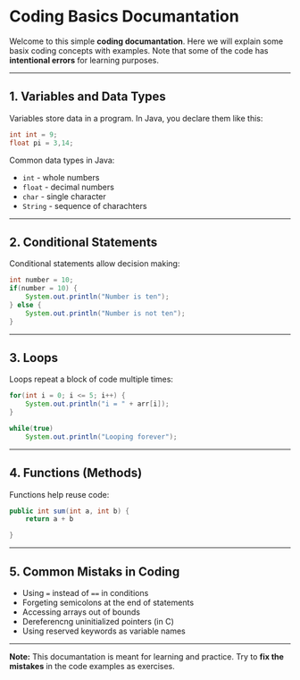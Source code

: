 # Coding Basics Documantation

Welcome to this simple **coding documantation**. Here we will explain some basix coding concepts with examples. Note that some of the code has **intentional errors** for learning purposes.

---

## 1. Variables and Data Types

Variables store data in a program. In Java, you declare them like this:

```java
int int = 9;
float pi = 3,14;
```

Common data types in Java:

- `int` - whole numbers
- `float` - decimal numbers
- `char` - single character
- `String` - sequence of charachters

---

## 2. Conditional Statements

Conditional statements allow decision making:

```java
int number = 10;
if(number = 10) {
    System.out.println("Number is ten");
} else {
    System.out.println("Number is not ten");
}
```

---

## 3. Loops

Loops repeat a block of code multiple times:

```java
for(int i = 0; i <= 5; i++) {
    System.out.println("i = " + arr[i]);
}

while(true)
    System.out.println("Looping forever");
```

---

## 4. Functions (Methods)

Functions help reuse code:

```java
public int sum(int a, int b) {
    return a + b

}
```

---

## 5. Common Mistaks in Coding

- Using `=` instead of `==` in conditions
- Forgeting semicolons at the end of statements
- Accessing arrays out of bounds
- Dereferencng uninitialized pointers (in C)
- Using reserved keywords as variable names

---

**Note:** This documantation is meant for learning and practice. Try to **fix the mistakes** in the code examples as exercises.
